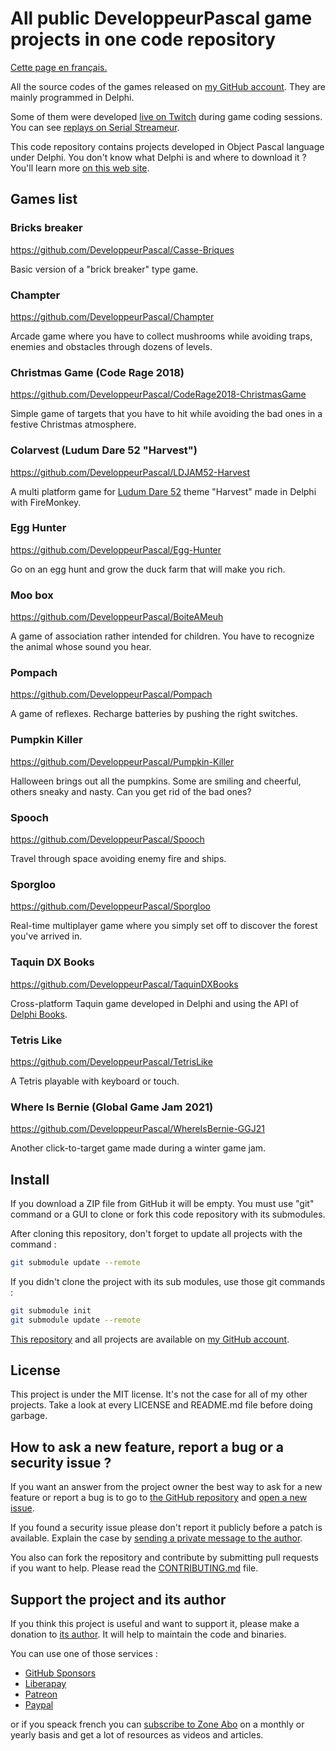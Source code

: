 # All public DeveloppeurPascal game projects in one code repository

[Cette page en français.](LISEZMOI.md)

All the source codes of the games released on [my GitHub account](https://github.com/DeveloppeurPascal). They are mainly programmed in Delphi.

Some of them were developed [live on Twitch](https://www.twitch.tv/patrickpremartin) during game coding sessions. You can see [replays on Serial Streameur](https://serialstreameur.fr/jeux-video.php).

This code repository contains projects developed in Object Pascal language under Delphi. You don't know what Delphi is and where to download it ? You'll learn more [on this web site](https://delphi-resources.developpeur-pascal.fr/).

## Games list

### Bricks breaker
https://github.com/DeveloppeurPascal/Casse-Briques

Basic version of a "brick breaker" type game.

### Champter
https://github.com/DeveloppeurPascal/Champter

Arcade game where you have to collect mushrooms while avoiding traps, enemies and obstacles through dozens of levels.

### Christmas Game (Code Rage 2018)
https://github.com/DeveloppeurPascal/CodeRage2018-ChristmasGame

Simple game of targets that you have to hit while avoiding the bad ones in a festive Christmas atmosphere.

### Colarvest (Ludum Dare 52 "Harvest")
https://github.com/DeveloppeurPascal/LDJAM52-Harvest
 
A multi platform game for [Ludum Dare 52](https://ldjam.com/events/ludum-dare/52) theme "Harvest" made in Delphi with FireMonkey.

### Egg Hunter
https://github.com/DeveloppeurPascal/Egg-Hunter
 
Go on an egg hunt and grow the duck farm that will make you rich.

### Moo box
https://github.com/DeveloppeurPascal/BoiteAMeuh

A game of association rather intended for children. You have to recognize the animal whose sound you hear.

### Pompach
https://github.com/DeveloppeurPascal/Pompach

A game of reflexes. Recharge batteries by pushing the right switches.

### Pumpkin Killer
https://github.com/DeveloppeurPascal/Pumpkin-Killer

Halloween brings out all the pumpkins. Some are smiling and cheerful, others sneaky and nasty. Can you get rid of the bad ones?

### Spooch
https://github.com/DeveloppeurPascal/Spooch

Travel through space avoiding enemy fire and ships.

### Sporgloo
https://github.com/DeveloppeurPascal/Sporgloo

Real-time multiplayer game where you simply set off to discover the forest you've arrived in.

### Taquin DX Books
https://github.com/DeveloppeurPascal/TaquinDXBooks

Cross-platform Taquin game developed in Delphi and using the API of [Delphi Books](https://delphi-books.com).

### Tetris Like
https://github.com/DeveloppeurPascal/TetrisLike

A Tetris playable with keyboard or touch.

### Where Is Bernie (Global Game Jam 2021)
https://github.com/DeveloppeurPascal/WhereIsBernie-GGJ21

Another click-to-target game made during a winter game jam.

## Install

If you download a ZIP file from GitHub it will be empty. You must use "git" command or a GUI to clone or fork this code repository with its submodules.

After cloning this repository, don't forget to update all projects with the command :

```bash
git submodule update --remote
```

If you didn't clone the project with its sub modules, use those git commands : 

```bash
git submodule init
git submodule update --remote
```

[This repository](https://github.com/DeveloppeurPascal/DevPas-Games-Pack) and all projects are available on [my GitHub account](https://github.com/DeveloppeurPascal).

## License

This project is under the MIT license. It's not the case for all of my other projects. Take a look at every LICENSE and README.md file before doing garbage.

## How to ask a new feature, report a bug or a security issue ?

If you want an answer from the project owner the best way to ask for a new feature or report a bug is to go to [the GitHub repository](https://github.com/DeveloppeurPascal/DevPas-Games-Pack) and [open a new issue](https://github.com/DeveloppeurPascal/DevPas-Games-Pack/issues).

If you found a security issue please don't report it publicly before a patch is available. Explain the case by [sending a private message to the author](https://developpeur-pascal.fr/nous-contacter.php).

You also can fork the repository and contribute by submitting pull requests if you want to help. Please read the [CONTRIBUTING.md](CONTRIBUTING.md) file.

## Support the project and its author

If you think this project is useful and want to support it, please make a donation to [its author](https://github.com/DeveloppeurPascal). It will help to maintain the code and binaries.

You can use one of those services :

* [GitHub Sponsors](https://github.com/sponsors/DeveloppeurPascal)
* [Liberapay](https://liberapay.com/PatrickPremartin)
* [Patreon](https://www.patreon.com/patrickpremartin)
* [Paypal](https://www.paypal.com/paypalme/patrickpremartin)

or if you speack french you can [subscribe to Zone Abo](https://zone-abo.fr/nos-abonnements.php) on a monthly or yearly basis and get a lot of resources as videos and articles.
